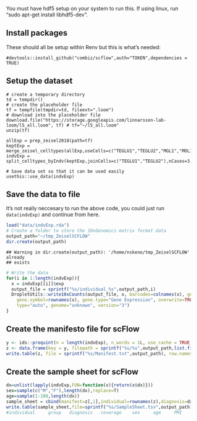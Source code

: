 You must have hdf5 setup on your system to run this. If using linux, run
“sudo apt-get install libhdf5-dev”.

Install packages
----------------

These should all be setup within Renv but this is what’s needed:


    #devtools::install_github("combiz/scflow",auth="TOKEN",dependencies = TRUE)

Setup the dataset
-----------------

    # create a temporary directory
    td = tempdir()
    # create the placeholder file
    tf = tempfile(tmpdir=td, fileext=".loom")
    # download into the placeholder file
    download.file("https://storage.googleapis.com/linnarsson-lab-loom/l5_all.loom", tf) # tf="~/l5_all.loom"
    unzip(tf)

    allExp = prep_zeisel2018(path=tf)
    keptExp = merge_zeisel_celltypes(allExp,useCells=c("TEGLU1","TEGLU2","MGL1","MOL1"))
    indvExp = split_celltypes_byIndv(keptExp,joinCells=c("TEGLU1","TEGLU2"),nCases=3,jointName="Pyramidal")

    # Save data set so that it can be used easily
    usethis::use_data(indvExp)

Save the data to file
---------------------

It’s not really neccesary to run the above code, you could just run
`data(indvExp)` and continue from here.

``` r
load("data/indvExp.rda")
# Create a folder to store the 10xGenomics matrix format data
output_path="~/tmp_ZeiselSCFLOW"
dir.create(output_path)
```

    ## Warning in dir.create(output_path): '/home/nskene/tmp_ZeiselSCFLOW' already
    ## exists

``` r
# Write the data
for(i in 1:length(indvExp)){
  x = indvExp[[i]]$exp
  output_file = sprintf("%s/individual_%s",output_path,i)
  DropletUtils::write10xCounts(output_file, x, barcodes=colnames(x), gene.id=rownames(x),
    gene.symbol=rownames(x), gene.type="Gene Expression", overwrite=TRUE, 
    type="auto", genome="unknown", version="3")
}
```

Create the manifesto file for scFlow
------------------------------------

``` r
y <- ids::proquint(n = length(indvExp), n_words = 1L, use_cache = TRUE, use_openssl = FALSE)
z <- data.frame(key = y, filepath = sprintf("%s/%s",output_path,list.files(output_path,pattern="individual")),stringsAsFactors = FALSE)
write.table(z, file = sprintf("%s/Manifest.txt",output_path), row.names = FALSE, col.names = TRUE, quote = FALSE, sep = "\t")
```

Create the sample sheet for scFlow
----------------------------------

``` r
dx=unlist(lapply(indvExp,FUN=function(x){return(x$dx)}))
sex=sample(c("M","F"),length(dx),replace=T)
age=sample(1:100,length(dx))
sample_sheet = cbind(manifest=z[,1],individual=rownames(z),diagnosis=dx,sex=sex)
write.table(sample_sheet,file=sprintf("%s/SampleSheet.tsv",output_path), row.names = FALSE, col.names = TRUE, quote = FALSE, sep = "\t")
#individual     group   diagnosis   coverage    sex     age     PMI     duration    capdate     prepdate    seqdate     MLS     RIN     manifest
```
